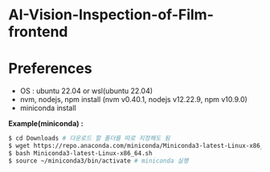 # AI-Vision-Inspection-of-Film-frontend

# Preferences
- OS : ubuntu 22.04 or wsl(ubuntu 22.04)
- nvm, nodejs, npm install (nvm v0.40.1, nodejs v12.22.9, npm v10.9.0)
- miniconda install

**Example(miniconda) :**
```sh
$ cd Downloads # 다운로드 할 폴더를 따로 지정해도 됨
$ wget https://repo.anaconda.com/miniconda/Miniconda3-latest-Linux-x86_64.sh
$ bash Miniconda3-latest-Linux-x86_64.sh
$ source ~/miniconda3/bin/activate # miniconda 실행
```

